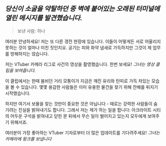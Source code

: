 ## _당신이 소굴을 약탈하던 중 벽에 붙어있는 오래된 터미널에 열린 메시지를 발견했습니다._

> 보낸 사람: 하나

여러분 안녕하세요! 저는 또 다른 갱전 현장에 있습니다. 이들이 어떻게든 서로 어울리지 못하는 것이 얼마나 미친 짓인지요. 공기는 피와 화약 냄새로 가득하지만 그것이 제 업무를 방해하지는 않습니다.

저는 VTuber 카메라 리그로 사건의 영상을 촬영했습니다. 한번 보세요! _그녀는 영상 클립을 보여줍니다._

이 클립에서는 한때 붐비던 거리 모퉁이가 지금은 깨진 유리와 탄피로 가득 차있는 모습을 볼 수 있습니다. 몇몇 용감한 사람들은 이미 유용한 물건을 찾기 위해 잔해를 뒤지기 시작했습니다.

하지만 여기서 보물을 찾는 것만이 중요한 것은 아닙니다 - 때로는 강력한 사람들이 숨기려는 진실을 밝혀내기도 합니다. 그래서 저는 제가 하는 일을 합니다: 아크라이트 시티의 어두운 구석을 밝혀내고 닫힌 문 뒤에서 무슨 일이 벌어지고 있는지 모두에게 보여주기 위해서죠.

여러분이 가장 좋아하는 VTuber 기자로부터 더 많은 업데이트를 기다려주세요! _그녀는 카메라에 윙크를 보냅니다_
